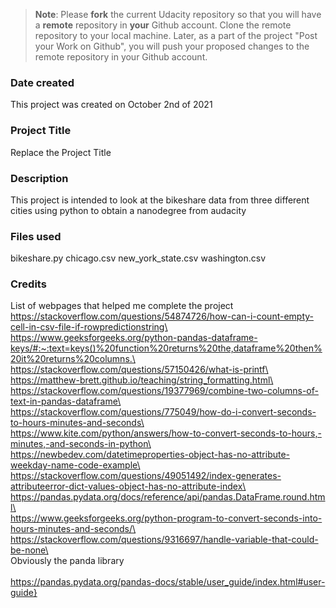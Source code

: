 >**Note**: Please **fork** the current Udacity repository so that you will have a **remote** repository in **your** Github account. Clone the remote repository to your local machine. Later, as a part of the project "Post your Work on Github", you will push your proposed changes to the remote repository in your Github account.

### Date created
This project was created on October 2nd of 2021

### Project Title
Replace the Project Title

### Description
This project is intended to look at the bikeshare data from three different cities using python to obtain a nanodegree from audacity

### Files used
bikeshare.py
chicago.csv
new_york_state.csv
washington.csv

### Credits
List of webpages that helped me complete the project
\
https://stackoverflow.com/questions/54874726/how-can-i-count-empty-cell-in-csv-file-if-rowpredictionstring\
\
https://www.geeksforgeeks.org/python-pandas-dataframe-keys/#:~:text=keys()%20function%20returns%20the,dataframe%20then%20it%20returns%20columns.\
\
https://stackoverflow.com/questions/57150426/what-is-printf\
\
https://matthew-brett.github.io/teaching/string_formatting.html\
\
https://stackoverflow.com/questions/19377969/combine-two-columns-of-text-in-pandas-dataframe\
\
https://stackoverflow.com/questions/775049/how-do-i-convert-seconds-to-hours-minutes-and-seconds\
\
https://www.kite.com/python/answers/how-to-convert-seconds-to-hours,-minutes,-and-seconds-in-python\
\
https://newbedev.com/datetimeproperties-object-has-no-attribute-weekday-name-code-example\
\
https://stackoverflow.com/questions/49051492/index-generates-attributeerror-dict-values-object-has-no-attribute-index\
\
https://pandas.pydata.org/docs/reference/api/pandas.DataFrame.round.html\
\
https://www.geeksforgeeks.org/python-program-to-convert-seconds-into-hours-minutes-and-seconds/\
\
https://stackoverflow.com/questions/9316697/handle-variable-that-could-be-none\
\
Obviously the panda library \
\
https://pandas.pydata.org/pandas-docs/stable/user_guide/index.html#user-guide}
